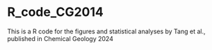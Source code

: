# R_code_CG2014
This is a R code for the figures and statistical analyses by Tang et al., published in Chemical Geology 2024
